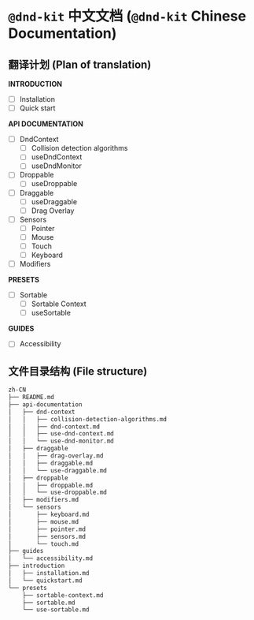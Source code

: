 # `@dnd-kit` 中文文档 (`@dnd-kit` Chinese Documentation)

## 翻译计划 (Plan of translation)

**INTRODUCTION**

- [ ] Installation
- [ ] Quick start

**API DOCUMENTATION**

- [ ] DndContext
  - [ ] Collision detection algorithms
  - [ ] useDndContext
  - [ ] useDndMonitor
- [ ] Droppable
  - [ ] useDroppable
- [ ] Draggable
  - [ ] useDraggable
  - [ ] Drag Overlay
- [ ] Sensors
  - [ ] Pointer
  - [ ] Mouse
  - [ ] Touch
  - [ ] Keyboard
- [ ] Modifiers

**PRESETS**

- [ ] Sortable
  - [ ] Sortable Context
  - [ ] useSortable

**GUIDES**

- [ ] Accessibility

## 文件目录结构 (File structure)

```sh
zh-CN
├── README.md
├── api-documentation
│   ├── dnd-context
│   │   ├── collision-detection-algorithms.md
│   │   ├── dnd-context.md
│   │   ├── use-dnd-context.md
│   │   └── use-dnd-monitor.md
│   ├── draggable
│   │   ├── drag-overlay.md
│   │   ├── draggable.md
│   │   └── use-draggable.md
│   ├── droppable
│   │   ├── droppable.md
│   │   └── use-droppable.md
│   ├── modifiers.md
│   └── sensors
│       ├── keyboard.md
│       ├── mouse.md
│       ├── pointer.md
│       ├── sensors.md
│       └── touch.md
├── guides
│   └── accessibility.md
├── introduction
│   ├── installation.md
│   └── quickstart.md
└── presets
    ├── sortable-context.md
    ├── sortable.md
    └── use-sortable.md
```
